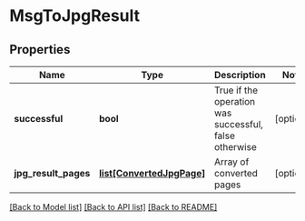 # MsgToJpgResult

## Properties
Name | Type | Description | Notes
------------ | ------------- | ------------- | -------------
**successful** | **bool** | True if the operation was successful, false otherwise | [optional] 
**jpg_result_pages** | [**list[ConvertedJpgPage]**](ConvertedJpgPage.md) | Array of converted pages | [optional] 

[[Back to Model list]](../README.md#documentation-for-models) [[Back to API list]](../README.md#documentation-for-api-endpoints) [[Back to README]](../README.md)


